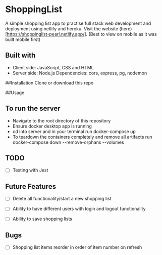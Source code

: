 # ShoppingList

A simple shopping list app to practise full stack web development and deployment using netlify and heroku. 
Visit the website (here) [https://shoppinglist-pearl.netlify.app/]. (Best to view on mobile as it was built mobile first)

## Built with

+ Client side: JavaScript, CSS and HTML
+ Server side: Node.js
  Dependencies: cors, express, pg, nodemon
  
  
##Installation 
Clone or download this repo

##Usage 
## To run the server 
+ Navigate to the root directory of this repository
+ Ensure docker desktop app is running
+ cd into server and in your terminal run docker-compose up 
+ To teardown the containers completely and remove all artifacts run docker-compose down --remove-orphans --volumes 

  
## TODO 
- [ ] Testing with Jest
  
  
## Future Features
- [ ] Delete all functionality/start a new shopping list 
- [ ] Ability to have different users with login and logout functionality
- [ ] Ability to save shopping lists 


## Bugs 
- [ ] Shopping list items reorder in order of item number on refresh 
  
